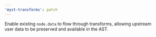 ```yaml
---
'myst-transforms': patch
---
```


Enable existing `node.data` to flow through transforms, allowing upstream user data to be preserved and available in the AST.
